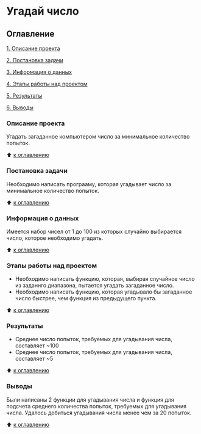 # Угадай число

## Оглавление
[1. Описание проекта](https://github.com/isstorozhev/test_repository/blob/main/test/README.md#Описание-проекта)

[2. Постановка задачи](https://github.com/isstorozhev/test_repository/blob/main/test/README.md#Постановка-задачи)

[3. Информация о данных](https://github.com/isstorozhev/test_repository/blob/main/test/README.md#Информация-о-данных)

[4. Этапы работы над проектом](https://github.com/isstorozhev/test_repository/blob/main/test/README.md#Этапы-работы-над-проектом)

[5. Результаты](https://github.com/isstorozhev/test_repository/blob/main/test/README.md#Результаты)

[6. Выводы](https://github.com/isstorozhev/test_repository/blob/main/test/README.md#Выводы)

### Описание проекта
Угадать загаданное компьютером число за минимальное количество попыток.

:arrow_up: [к оглавлению](https://github.com/isstorozhev/test_repository/blob/main/test/README.md#Оглавление)

### Постановка задачи
Необходимо написать програаму, которая угадывает число за минимальное количество попыток.

:arrow_up: [к оглавлению](https://github.com/isstorozhev/test_repository/blob/main/test/README.md#Оглавление)

### Информация о данных
Имеется набор чисел от 1 до 100 из которых случайно выбирается число, которое необходимо угадать.

:arrow_up: [к оглавлению](https://github.com/isstorozhev/test_repository/blob/main/test/README.md#Оглавление)

### Этапы работы над проектом
- Необходимо написать функцию, которая, выбирая случайное число из заданнго диапазона, пытается угадать загаданное число.
- Необходимо написать функцию, которая угадывало бы загаданное число быстрее, чем функция из предыдущего пункта.

:arrow_up: [к оглавлению](https://github.com/isstorozhev/test_repository/blob/main/test/README.md#Оглавление)

### Результаты
- Среднее число попыток, требуемых для угадывания числа, составляет ~100
- Среднее число попыток, требуемых для угадывания числа, составляет ~5

:arrow_up: [к оглавлению](https://github.com/isstorozhev/test_repository/blob/main/test/README.md#Оглавление)

### Выводы
Были написаны 2 функции для угадывания числа и функция для подсчета среднего количества попыток, требуемых для угадывания числа. Удалось добиться угадывания числа менее чем за 20 попыток.

:arrow_up: [к оглавлению](https://github.com/isstorozhev/test_repository/blob/main/test/README.md#Оглавление)
